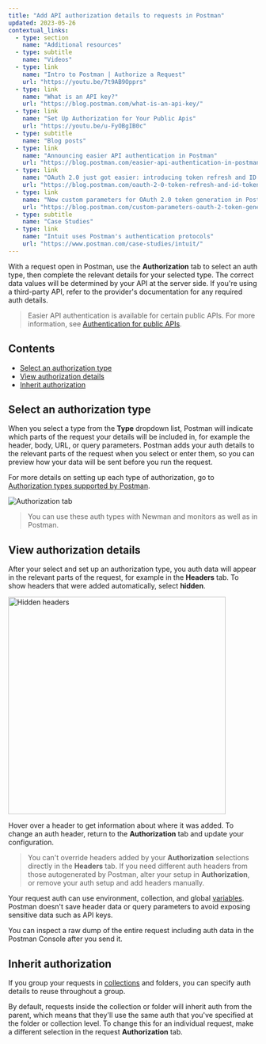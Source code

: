 ```yaml
---
title: "Add API authorization details to requests in Postman"
updated: 2023-05-26
contextual_links:
  - type: section
    name: "Additional resources"
  - type: subtitle
    name: "Videos"
  - type: link
    name: "Intro to Postman | Authorize a Request"
    url: "https://youtu.be/7t9AB9Opprs"
  - type: link
    name: "What is an API key?"
    url: "https://blog.postman.com/what-is-an-api-key/"
  - type: link
    name: "Set Up Authorization for Your Public Apis"
    url: "https://youtu.be/u-FyOBgIB0c"
  - type: subtitle
    name: "Blog posts"
  - type: link
    name: "Announcing easier API authentication in Postman"
    url: "https://blog.postman.com/easier-api-authentication-in-postman/"
  - type: link
    name: "OAuth 2.0 just got easier: introducing token refresh and ID token support"
    url: "https://blog.postman.com/oauth-2-0-token-refresh-and-id-token-support/"
  - type: link
    name: "New custom parameters for OAuth 2.0 token generation in Postman"
    url: "https://blog.postman.com/custom-parameters-oauth-2-token-generation-postman/"
  - type: subtitle
    name: "Case Studies"
  - type: link
    name: "Intuit uses Postman's authentication protocols"
    url: "https://www.postman.com/case-studies/intuit/"
---
```


With a request open in Postman, use the __Authorization__ tab to select an auth type, then complete the relevant details for your selected type. The correct data values will be determined by your API at the server side. If you're using a third-party API, refer to the provider's documentation for any required auth details.

> Easier API authentication is available for certain public APIs. For more information, see [Authentication for public APIs](/docs/sending-requests/authorization/authentication-for-public-apis/).

## Contents

* [Select an authorization type](#select-an-authorization-type)
* [View authorization details](#view-authorization-details)
* [Inherit authorization](#inherit-authorization)

## Select an authorization type

When you select a type from the **Type** dropdown list, Postman will indicate which parts of the request your details will be included in, for example the header, body, URL, or query parameters. Postman adds your auth details to the relevant parts of the request when you select or enter them, so you can preview how your data will be sent before you run the request.

For more details on setting up each type of authorization, go to [Authorization types supported by Postman](/docs/sending-requests/authorization/authorization-types/).

![Authorization tab](https://assets.postman.com/postman-docs/v10/authorization-tab-v10-21-12.jpg)

> You can use these auth types with Newman and monitors as well as in Postman.

## View authorization details

After your select and set up an authorization type, you auth data will appear in the relevant parts of the request, for example in the __Headers__ tab. To show headers that were added automatically, select __hidden__.

<img alt="Hidden headers" src="https://assets.postman.com/postman-docs/v10/hidden-headers-button-v10-21.jpg" width="439px" />

Hover over a header to get information about where it was added. To change an auth header, return to the __Authorization__ tab and update your configuration.

> You can't override headers added by your __Authorization__ selections directly in the __Headers__ tab. If you need different auth headers from those autogenerated by Postman, alter your setup in __Authorization__, or remove your auth setup and add headers manually.

Your request auth can use environment, collection, and global [variables](/docs/sending-requests/variables/variables/). Postman doesn't save header data or query parameters to avoid exposing sensitive data such as API keys.<!-- Your request auth can also use [vault secrets stored locally in your Postman Vault](/docs/sending-requests/postman-vault-secrets/), enabling you to store and reuse sensitive data in your local instance of Postman. -->

You can inspect a raw dump of the entire request including auth data in the Postman Console after you send it.

## Inherit authorization

If you group your requests in [collections](/docs/sending-requests/create-requests/intro-to-collections/) and folders, you can specify auth details to reuse throughout a group.

By default, requests inside the collection or folder will inherit auth from the parent, which means that they'll use the same auth that you've specified at the folder or collection level. To change this for an individual request, make a different selection in the request __Authorization__ tab.
